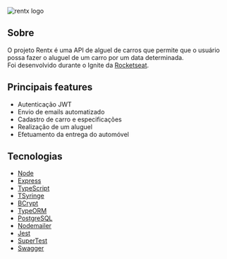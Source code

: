 ![rentx logo](https://res.cloudinary.com/dbnq26wqe/image/upload/v1645136263/others/logo_umlw83.svg)

## Sobre
O projeto Rentx é uma API de alguel de carros que permite que o usuário possa fazer o aluguel de um carro por um data determinada.<br />
Foi desenvolvido durante o Ignite da [Rocketseat](https://www.rocketseat.com.br/).

## Principais features
- Autenticação JWT
- Envio de emails automatizado
- Cadastro de carro e especificações
- Realização de um aluguel
- Efetuamento da entrega do automóvel

## Tecnologias
- [Node](https://nodejs.org/en/)
- [Express](http://expressjs.com/)
- [TypeScript](https://www.typescriptlang.org)
- [TSyringe](https://www.npmjs.com/package/tsyringe)
- [BCrypt](https://www.npmjs.com/package/bcrypt)
- [TypeORM](https://typeorm.io/)
- [PostgreSQL](https://www.postgresql.org/)
- [Nodemailer](https://nodemailer.com/)
- [Jest](https://jestjs.io/)
- [SuperTest](https://www.npmjs.com/package/supertest)
- [Swagger](https://swagger.io/)
